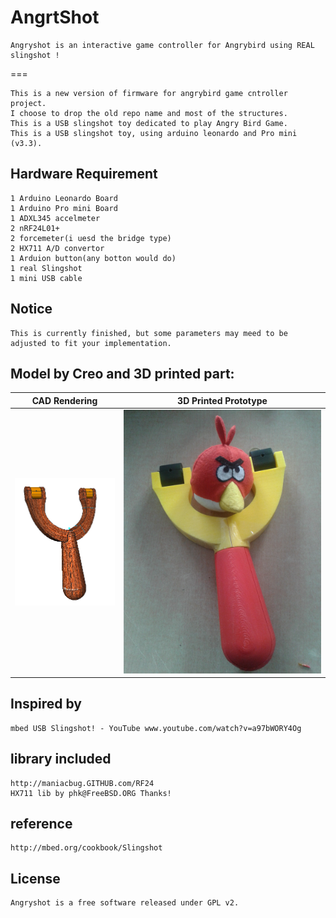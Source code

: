 AngrtShot
=
    Angryshot is an interactive game controller for Angrybird using REAL slingshot !
===

    This is a new version of firmware for angrybird game cntroller project.
    I choose to drop the old repo name and most of the structures.
    This is a USB slingshot toy dedicated to play Angry Bird Game.
    This is a USB slingshot toy, using arduino leonardo and Pro mini (v3.3).

Hardware Requirement
---
    1 Arduino Leonardo Board
    1 Arduino Pro mini Board
    1 ADXL345 accelmeter
    2 nRF24L01+
    2 forcemeter(i uesd the bridge type)
    2 HX711 A/D convertor
    1 Arduion button(any botton would do)
    1 real Slingshot
    1 mini USB cable

Notice
---
    This is currently finished, but some parameters may meed to be adjusted to fit your implementation.
    
Model by Creo and 3D printed part:
---
CAD Rendering             |  3D Printed Prototype
:-------------------------:|:-------------------------:
![](Rendering.png)  |  ![](3DPrint.jpg)

Inspired by 
---
    mbed USB Slingshot! - YouTube www.youtube.com/watch?v=a97bWORY4Og

library included
---
    http://maniacbug.GITHUB.com/RF24
    HX711 lib by phk@FreeBSD.ORG Thanks!

reference
---
    http://mbed.org/cookbook/Slingshot

License
---
    Angryshot is a free software released under GPL v2.

